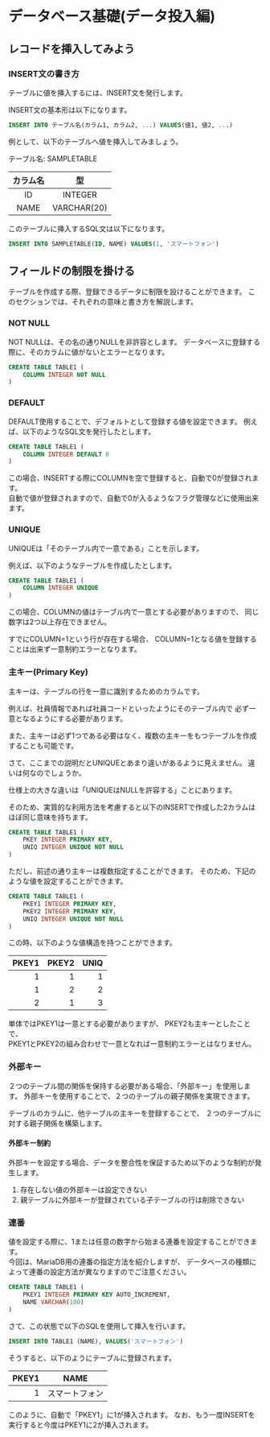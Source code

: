 # データベース基礎(データ投入編)

## レコードを挿入してみよう

### INSERT文の書き方

テーブルに値を挿入するには、INSERT文を発行します。

INSERT文の基本形は以下になります。

```sql
INSERT INTO テーブル名(カラム1, カラム2, ...) VALUES(値1, 値2, ...)
```

例として、以下のテーブルへ値を挿入してみましょう。

テーブル名: SAMPLETABLE

|カラム名|型|
|:-:|:-:|
|ID|INTEGER |
|NAME|VARCHAR(20) |  

このテーブルに挿入するSQL文は以下になります。

```sql
INSERT INTO SAMPLETABLE(ID, NAME) VALUES(1, 'スマートフォン')
```

## フィールドの制限を掛ける

テーブルを作成する際、登録できるデータに制限を設けることができます。
このセクションでは、それぞれの意味と書き方を解説します。

### NOT NULL

NOT NULLは、その名の通りNULLを非許容とします。
データベースに登録する際に、そのカラムに値がないとエラーとなります。

```sql
CREATE TABLE TABLE1 (
    COLUMN INTEGER NOT NULL
)
```

### DEFAULT

DEFAULT使用することで、デフォルトとして登録する値を設定できます。
例えば、以下のようなSQL文を発行したとします。

```sql
CREATE TABLE TABLE1 (
    COLUMN INTEGER DEFAULT 0
)
```

この場合、INSERTする際にCOLUMNを空で登録すると、自動で0が登録されます。  
自動で値が登録されますので、自動で0が入るようなフラグ管理などに使用出来ます。

### UNIQUE

UNIQUEは「そのテーブル内で一意である」ことを示します。

例えば、以下のようなテーブルを作成したとします。

```sql
CREATE TABLE TABLE1 (
    COLUMN INTEGER UNIQUE
)
```

この場合、COLUMNの値はテーブル内で一意とする必要がありますので、
同じ数字は2つ以上存在できません。

すでにCOLUMN=1という行が存在する場合、
COLUMN=1となる値を登録することは出来ず一意制約エラーとなります。

### 主キー(Primary Key)

主キーは、テーブルの行を一意に識別するためのカラムです。

例えば、社員情報であれば社員コードといったようにそのテーブル内で
必ず一意となるようにする必要があります。

また、主キーは必ず1つである必要はなく、複数の主キーをもつテーブルを作成することも可能です。

さて、ここまでの説明だとUNIQUEとあまり違いがあるように見えません。
違いは何なのでしょうか。

仕様上の大きな違いは「UNIQUEはNULLを許容する」ことにあります。

そのため、実質的な利用方法を考慮すると以下のINSERTで作成した2カラムはほぼ同じ意味を持ちます。

```sql
CREATE TABLE TABLE1 (
    PKEY INTEGER PRIMARY KEY,
    UNIQ INTEGER UNIQUE NOT NULL
)
```

ただし、前述の通り主キーは複数指定することができます。
そのため、下記のような値を設定することができます。

```sql
CREATE TABLE TABLE1 (
    PKEY1 INTEGER PRIMARY KEY,
    PKEY2 INTEGER PRIMARY KEY,
    UNIQ INTEGER UNIQUE NOT NULL
)
```

この時、以下のような値構造を持つことができます。

| PKEY1 | PKEY2 | UNIQ |
|-:|-:|-:|
|1|1|1|
|1|2|2|
|2|1|3|

単体ではPKEY1は一意とする必要がありますが、
PKEY2も主キーとしたことで、  
PKEY1とPKEY2の組み合わせで一意となれば一意制約エラーとはなりません。

### 外部キー

２つのテーブル間の関係を保持する必要がある場合、「外部キー」を使用します。
外部キーを使用することで、２つのテーブルの親子関係を実現できます。

テーブルのカラムに、他テーブルの主キーを登録することで、
２つのテーブルに対する親子関係を構築します。


#### 外部キー制約

外部キーを設定する場合、データを整合性を保証するため以下のような制約が発生します。

1. 存在しない値の外部キーは設定できない  
1. 親テーブルに外部キーが登録されている子テーブルの行は削除できない


### 連番

値を設定する際に、1または任意の数字から始まる連番を設定することができます。  
今回は、MariaDB用の連番の指定方法を紹介しますが、
データベースの種類によって連番の設定方法が異なりますのでご注意ください。

```sql
CREATE TABLE TABLE1 (
    PKEY1 INTEGER PRIMARY KEY AUTO_INCREMENT,
    NAME VARCHAR(100)
)
```

さて、この状態で以下のSQLを使用して挿入を行います。

```sql
INSERT INTO TABLE1 (NAME), VALUES('スマートフォン')
```

そうすると、以下のようにテーブルに登録されます。

| PKEY1 | NAME |
|-:|:-:|
|1|スマートフォン|

このように、自動で「PKEY1」に1が挿入されます。
なお、もう一度INSERTを実行すると今度はPKEY1に2が挿入されます。

